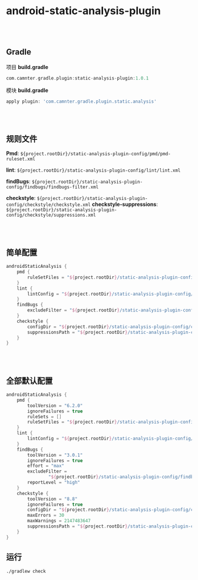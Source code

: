 # android-static-analysis-plugin

<br>
<br>

## Gradle

项目 **build.gradle**

```gradle
com.camnter.gradle.plugin:static-analysis-plugin:1.0.1
```

模块 **build.gradle**

```gradle
apply plugin: 'com.camnter.gradle.plugin.static.analysis'
```

<br>
<br>

## 规则文件

**Pmd**: `${project.rootDir}/static-analysis-plugin-config/pmd/pmd-ruleset.xml`   

**lint**: `${project.rootDir}/static-analysis-plugin-config/lint/lint.xml`   

**findBugs**: `${project.rootDir}/static-analysis-plugin-config/findbugs/findbugs-filter.xml`   

**checkstyle**: `${project.rootDir}/static-analysis-plugin-config/checkstyle/checkstyle.xml`
**checkstyle-suppressions**: `${project.rootDir}/static-analysis-plugin-config/checkstyle/suppressions.xml`


<br>
<br>

## 简单配置

```gradle
androidStaticAnalysis {
    pmd {
        ruleSetFiles = "${project.rootDir}/static-analysis-plugin-config/pmd/pmd-ruleset.xml"
    }
    lint {
        lintConfig = "${project.rootDir}/static-analysis-plugin-config/lint/lint.xml"
    }
    findBugs {
        excludeFilter = "${project.rootDir}/static-analysis-plugin-config/findbugs/findbugs-filter.xml"
    }
    checkstyle {
        configDir = "${project.rootDir}/static-analysis-plugin-config/checkstyle/checkstyle.xml"
        suppressionsPath = "${project.rootDir}/static-analysis-plugin-config/checkstyle/suppressions.xml"
    }
}
```

<br>
<br>

## 全部默认配置

```gradle
androidStaticAnalysis {
    pmd {
        toolVersion = "6.2.0"
        ignoreFailures = true
        ruleSets = []
        ruleSetFiles = "${project.rootDir}/static-analysis-plugin-config/pmd/pmd-ruleset.xml"
    }
    lint {
        lintConfig = "${project.rootDir}/static-analysis-plugin-config/lint/lint.xml"
    }
    findBugs {
        toolVersion = "3.0.1"
        ignoreFailures = true
        effort = "max"
        excludeFilter =
                "${project.rootDir}/static-analysis-plugin-config/findbugs/findbugs-filter.xml"
        reportLevel = "high"
    }
    checkstyle {
        toolVersion = "8.8"
        ignoreFailures = true
        configDir = "${project.rootDir}/static-analysis-plugin-config/checkstyle/checkstyle.xml"
        maxErrors = 30
        maxWarnings = 2147483647
        suppressionsPath = "${project.rootDir}/static-analysis-plugin-config/checkstyle/suppressions.xml"
    }
}
```

## 运行

```shell
./gradlew check
```
